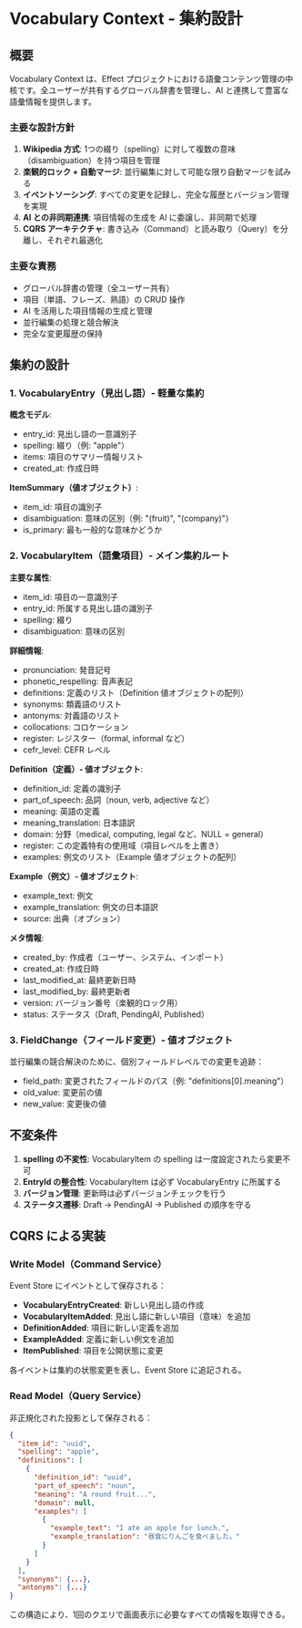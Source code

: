 # Vocabulary Context - 集約設計

## 概要

Vocabulary Context は、Effect プロジェクトにおける語彙コンテンツ管理の中核です。全ユーザーが共有するグローバル辞書を管理し、AI と連携して豊富な語彙情報を提供します。

### 主要な設計方針

1. **Wikipedia 方式**: 1つの綴り（spelling）に対して複数の意味（disambiguation）を持つ項目を管理
2. **楽観的ロック + 自動マージ**: 並行編集に対して可能な限り自動マージを試みる
3. **イベントソーシング**: すべての変更を記録し、完全な履歴とバージョン管理を実現
4. **AI との非同期連携**: 項目情報の生成を AI に委譲し、非同期で処理
5. **CQRS アーキテクチャ**: 書き込み（Command）と読み取り（Query）を分離し、それぞれ最適化

### 主要な責務

- グローバル辞書の管理（全ユーザー共有）
- 項目（単語、フレーズ、熟語）の CRUD 操作
- AI を活用した項目情報の生成と管理
- 並行編集の処理と競合解決
- 完全な変更履歴の保持

## 集約の設計

### 1. VocabularyEntry（見出し語）- 軽量な集約

**概念モデル**:

- entry_id: 見出し語の一意識別子
- spelling: 綴り（例: "apple"）
- items: 項目のサマリー情報リスト
- created_at: 作成日時

**ItemSummary（値オブジェクト）**:

- item_id: 項目の識別子
- disambiguation: 意味の区別（例: "(fruit)", "(company)"）
- is_primary: 最も一般的な意味かどうか

### 2. VocabularyItem（語彙項目）- メイン集約ルート

**主要な属性**:

- item_id: 項目の一意識別子
- entry_id: 所属する見出し語の識別子
- spelling: 綴り
- disambiguation: 意味の区別

**詳細情報**:

- pronunciation: 発音記号
- phonetic_respelling: 音声表記
- definitions: 定義のリスト（Definition 値オブジェクトの配列）
- synonyms: 類義語のリスト
- antonyms: 対義語のリスト
- collocations: コロケーション
- register: レジスター（formal, informal など）
- cefr_level: CEFR レベル

**Definition（定義）- 値オブジェクト**:

- definition_id: 定義の識別子
- part_of_speech: 品詞（noun, verb, adjective など）
- meaning: 英語の定義
- meaning_translation: 日本語訳
- domain: 分野（medical, computing, legal など、NULL = general）
- register: この定義特有の使用域（項目レベルを上書き）
- examples: 例文のリスト（Example 値オブジェクトの配列）

**Example（例文）- 値オブジェクト**:

- example_text: 例文
- example_translation: 例文の日本語訳
- source: 出典（オプション）

**メタ情報**:

- created_by: 作成者（ユーザー、システム、インポート）
- created_at: 作成日時
- last_modified_at: 最終更新日時
- last_modified_by: 最終更新者
- version: バージョン番号（楽観的ロック用）
- status: ステータス（Draft, PendingAI, Published）

### 3. FieldChange（フィールド変更）- 値オブジェクト

並行編集の競合解決のために、個別フィールドレベルでの変更を追跡：

- field_path: 変更されたフィールドのパス（例: "definitions[0].meaning"）
- old_value: 変更前の値
- new_value: 変更後の値

## 不変条件

1. **spelling の不変性**: VocabularyItem の spelling は一度設定されたら変更不可
2. **EntryId の整合性**: VocabularyItem は必ず VocabularyEntry に所属する
3. **バージョン管理**: 更新時は必ずバージョンチェックを行う
4. **ステータス遷移**: Draft → PendingAI → Published の順序を守る

## CQRS による実装

### Write Model（Command Service）

Event Store にイベントとして保存される：

- **VocabularyEntryCreated**: 新しい見出し語の作成
- **VocabularyItemAdded**: 見出し語に新しい項目（意味）を追加
- **DefinitionAdded**: 項目に新しい定義を追加
- **ExampleAdded**: 定義に新しい例文を追加
- **ItemPublished**: 項目を公開状態に変更

各イベントは集約の状態変更を表し、Event Store に追記される。

### Read Model（Query Service）

非正規化された投影として保存される：

```json
{
  "item_id": "uuid",
  "spelling": "apple",
  "definitions": [
    {
      "definition_id": "uuid",
      "part_of_speech": "noun",
      "meaning": "A round fruit...",
      "domain": null,
      "examples": [
        {
          "example_text": "I ate an apple for lunch.",
          "example_translation": "昼食にりんごを食べました。"
        }
      ]
    }
  ],
  "synonyms": {...},
  "antonyms": {...}
}
```

この構造により、1回のクエリで画面表示に必要なすべての情報を取得できる。
